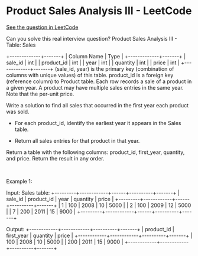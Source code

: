 # Product Sales Analysis III - LeetCode
[See the question in LeetCode](https://leetcode.com/problems/product-sales-analysis-iii/?envType=study-plan-v2&envId=top-sql-50)

Can you solve this real interview question? Product Sales Analysis III - Table: Sales


+-------------+-------+
| Column Name | Type  |
+-------------+-------+
| sale_id     | int   |
| product_id  | int   |
| year        | int   |
| quantity    | int   |
| price       | int   |
+-------------+-------+
(sale_id, year) is the primary key (combination of columns with unique values) of this table.
product_id is a foreign key (reference column) to Product table.
Each row records a sale of a product in a given year.
A product may have multiple sales entries in the same year.
Note that the per-unit price.



Write a solution to find all sales that occurred in the first year each product was sold.

 * For each product_id, identify the earliest year it appears in the Sales table.

 * Return all sales entries for that product in that year.

Return a table with the following columns: product_id, first_year, quantity, and price.
Return the result in any order.

 

Example 1:


Input: 
Sales table:
+---------+------------+------+----------+-------+
| sale_id | product_id | year | quantity | price |
+---------+------------+------+----------+-------+ 
| 1       | 100        | 2008 | 10       | 5000  |
| 2       | 100        | 2009 | 12       | 5000  |
| 7       | 200        | 2011 | 15       | 9000  |
+---------+------------+------+----------+-------+

Output: 
+------------+------------+----------+-------+
| product_id | first_year | quantity | price |
+------------+------------+----------+-------+ 
| 100        | 2008       | 10       | 5000  |
| 200        | 2011       | 15       | 9000  |
+------------+------------+----------+-------+

